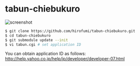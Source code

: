 tabun-chiebukuro
================

![screenshot](http://a.yfrog.com/img814/8728/ls0k.png)

```sh
$ git clone https://github.com/hirofumi/tabun-chiebukuro.git
$ cd tabun-chiebukuro
$ git submodule update --init
$ vi tabun.cgi # set application ID
```

You can obtain application ID as follows:
http://help.yahoo.co.jp/help/jp/developer/developer-07.html
